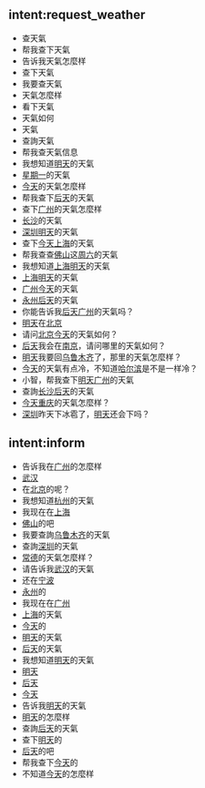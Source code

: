 ## intent:request_weather
- 查天氣
- 帮我查下天氣
- 告诉我天氣怎麼样
- 查下天氣
- 我要查天氣
- 天氣怎麼样
- 看下天氣
- 天氣如何
- 天氣
- 查詢天氣
- 帮我查天氣信息
- 我想知道[明天](date_time)的天氣
- [星期一](date_time)的天氣
- [今天](date_time)的天氣怎麼样
- 帮我查下[后天](date_time)的天氣
- 查下[广州](address)的天氣怎麼样
- [长沙](address)的天氣
- [深圳](address)[明天](date_time)的天氣
- 查下[今天](date_time)[上海](address)的天氣
- 帮我查查[佛山](address)这[周六](date_time)的天氣
- 我想知道[上海](address)[明天](date_time)的天氣
- [上海](address)[明天](date_time)的天氣
- [广州](address)[今天](date_time)的天氣
- [永州](address)[后天](date_time)的天氣
- 你能告诉我[后天](date_time)[广州](address)的天氣吗？
- [明天](date_time)在[北京](address)
- 请问[北京](address)[今天](date_time)的天氣如何？
- [后天](date_time)我会在[南京](address)，请问哪里的天氣如何？
- [明天](date_time)我要回[乌鲁木齐](address)了，那里的天氣怎麼样？
- [今天](date_time)的天氣有点冷，不知道[哈尔滨](address)是不是一样冷？
- 小智，帮我查下[明天](date_time)[广州](address)的天氣
- 查詢[长沙](address)[后天](date_time)的天氣
- [今天](date_time)[重庆](address)的天氣怎麼样？
- [深圳](address)昨天下冰雹了，[明天](date_time)还会下吗？

## intent:inform
- 告诉我在[广州](address)的怎麼样
- [武汉](address)
- 在[北京](address)的呢？
- 我想知道[杭州](address)的天氣
- 我现在在[上海](address)
- [佛山](address)的吧
- 我要查詢[乌鲁木齐](address)的天氣
- 查詢[深圳](address)的天氣
- [常德](address)的天氣怎麼样？
- 请告诉我[武汉](address)的天氣
- 还在[宁波](address)
- [永州](address)的
- 我现在在[广州](address)
- [上海](address)的天氣
- [今天](date_time)的
- [明天](date_time)的天氣
- [后天](date_time)的天氣
- 我想知道[明天](date_time)的天氣
- [明天](date_time)
- [后天](date_time)
- [今天](date_time)
- 告诉我[明天](date_time)的天氣
- [明天](date_time)的怎麼样
- 查詢[后天](date_time)的天氣
- 查下[明天](date_time)的
- [后天](date_time)的吧
- 帮我查下[今天](date_time)的
- 不知道[今天](date_time)的怎麼样